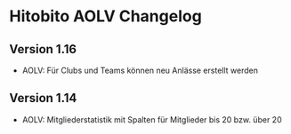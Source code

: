 # Hitobito AOLV Changelog

## Version 1.16

*  AOLV: Für Clubs und Teams können neu Anlässe erstellt werden


## Version 1.14

*  AOLV: Mitgliederstatistik mit Spalten für Mitglieder bis 20 bzw. über 20
